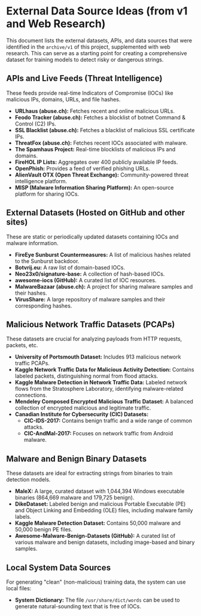 # External Data Source Ideas (from v1 and Web Research)

This document lists the external datasets, APIs, and data sources that were identified in the `archive/v1` of this project, supplemented with web research. This can serve as a starting point for creating a comprehensive dataset for training models to detect risky or dangerous strings.

## APIs and Live Feeds (Threat Intelligence)

These feeds provide real-time Indicators of Compromise (IOCs) like malicious IPs, domains, URLs, and file hashes.

- **URLhaus (abuse.ch):** Fetches recent and online malicious URLs.
- **Feodo Tracker (abuse.ch):** Fetches a blocklist of botnet Command & Control (C2) IPs.
- **SSL Blacklist (abuse.ch):** Fetches a blacklist of malicious SSL certificate IPs.
- **ThreatFox (abuse.ch):** Fetches recent IOCs associated with malware.
- **The Spamhaus Project:** Real-time blocklists of malicious IPs and domains.
- **FireHOL IP Lists:** Aggregates over 400 publicly available IP feeds.
- **OpenPhish:** Provides a feed of verified phishing URLs.
- **AlienVault OTX (Open Threat Exchange):** Community-powered threat intelligence platform.
- **MISP (Malware Information Sharing Platform):** An open-source platform for sharing IOCs.

## External Datasets (Hosted on GitHub and other sites)

These are static or periodically updated datasets containing IOCs and malware information.

- **FireEye Sunburst Countermeasures:** A list of malicious hashes related to the Sunburst backdoor.
- **Botvrij.eu:** A raw list of domain-based IOCs.
- **Neo23x0/signature-base:** A collection of hash-based IOCs.
- **awesome-iocs (GitHub):** A curated list of IOC resources.
- **MalwareBazaar (abuse.ch):** A project for sharing malware samples and their hashes.
- **VirusShare:** A large repository of malware samples and their corresponding hashes.

## Malicious Network Traffic Datasets (PCAPs)

These datasets are crucial for analyzing payloads from HTTP requests, packets, etc.

- **University of Portsmouth Dataset:** Includes 913 malicious network traffic PCAPs.
- **Kaggle Network Traffic Data for Malicious Activity Detection:** Contains labeled packets, distinguishing normal from flood attacks.
- **Kaggle Malware Detection in Network Traffic Data:** Labeled network flows from the Stratosphere Laboratory, identifying malware-related connections.
- **Mendeley Composed Encrypted Malicious Traffic Dataset:** A balanced collection of encrypted malicious and legitimate traffic.
- **Canadian Institute for Cybersecurity (CIC) Datasets:**
    - **CIC-IDS-2017:** Contains benign traffic and a wide range of common attacks.
    - **CIC-AndMal-2017:** Focuses on network traffic from Android malware.

## Malware and Benign Binary Datasets

These datasets are ideal for extracting strings from binaries to train detection models.

- **MaleX:** A large, curated dataset with 1,044,394 Windows executable binaries (864,669 malware and 179,725 benign).
- **DikeDataset:** Labeled benign and malicious Portable Executable (PE) and Object Linking and Embedding (OLE) files, including malware family labels.
- **Kaggle Malware Detection Dataset:** Contains 50,000 malware and 50,000 benign PE files.
- **Awesome-Malware-Benign-Datasets (GitHub):** A curated list of various malware and benign datasets, including image-based and binary samples.

## Local System Data Sources

For generating "clean" (non-malicious) training data, the system can use local files:

- **System Dictionary:** The file `/usr/share/dict/words` can be used to generate natural-sounding text that is free of IOCs.